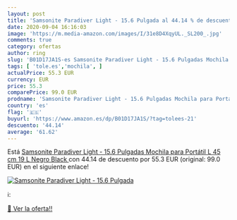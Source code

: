 ```yaml
---
layout: post
title: 'Samsonite Paradiver Light - 15.6 Pulgada al 44.14 % de descuento'
date: 2020-09-04 16:16:03
image: 'https://m.media-amazon.com/images/I/31e8D4XqyUL._SL200_.jpg'
comments: true
category: ofertas
author: ring
slug: 'B01D17JA1S-es Samsonite Paradiver Light - 15.6 Pulgadas Mochila para...'
tags: [ 'tole.es','mochila', ]
actualPrice: 55.3 EUR
currency: EUR
price: 55.3
comparePrice: 99.0 EUR
prodname: 'Samsonite Paradiver Light - 15.6 Pulgadas Mochila para Portátil L  45 cm  19 L  Negro  Black '
country: 'es'
flag: '🇪🇸'
buyurl: 'https://www.amazon.es/dp/B01D17JA1S/?tag=tolees-21'
descuento: '44.14'
average: '61.62'
---
```


Está [Samsonite Paradiver Light - 15.6 Pulgadas Mochila para Portátil L  45 cm  19 L  Negro  Black ](https://www.amazon.es/dp/B01D17JA1S/?tag=tolees-21) con 44.14 de descuento por 55.3 EUR (original: 99.0 EUR) en el siguiente enlace!

[![Samsonite Paradiver Light - 15.6 Pulgada](https://m.media-amazon.com/images/I/31e8D4XqyUL._SL200_.jpg)](https://www.amazon.es/dp/B01D17JA1S/?tag=tolees-21)

ℹ️:


[🛒 Ver la oferta!!](https://www.amazon.es/dp/B01D17JA1S/?tag=tolees-21)
